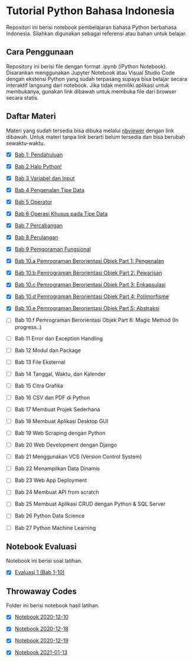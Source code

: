 # Tutorial Python Bahasa Indonesia
Repositori ini berisi notebook pembelajaran bahasa Python berbahasa Indonesia. Silahkan digunakan sebagai referensi atau bahan untuk belajar.

## Cara Penggunaan
Repository ini berisi file dengan format .ipynb (iPython Notebook). Disarankan menggunakan Jupyter Notebook atau Visual Studio Code dengan ekstensi Python yang sudah terpasang supaya bisa belajar secara interaktif langsung dari notebook. Jika tidak memiliki aplikasi untuk membukanya, gunakan link dibawah untuk membuka file dari browser secara statis.

## Daftar Materi
Materi yang sudah tersedia bisa dibuka melalui [nbviewer](https://nbviewer.jupyter.org) dengan link dibawah. Untuk materi tanpa link berarti belum tersedia dan bisa berubah sewaktu-waktu.

- [x] [Bab 1: Pendahuluan](https://nbviewer.jupyter.org/github/psychohaxer/tutorial-python-bahasa-indonesia/blob/master/1.ipynb)

- [x] [Bab 2 Halo Python!](https://nbviewer.jupyter.org/github/psychohaxer/tutorial-python-bahasa-indonesia/blob/master/2.ipynb)

- [x] [Bab 3 Variabel dan Input](https://nbviewer.jupyter.org/github/psychohaxer/tutorial-python-bahasa-indonesia/blob/master/3.ipynb)

- [x] [Bab 4 Pengenalan Tipe Data](https://nbviewer.jupyter.org/github/psychohaxer/tutorial-python-bahasa-indonesia/blob/master/4.ipynb)

- [x] [Bab 5 Operator](https://nbviewer.jupyter.org/github/psychohaxer/tutorial-python-bahasa-indonesia/blob/master/5.ipynb)

- [x] [Bab 6 Operasi Khusus pada Tipe Data](https://nbviewer.jupyter.org/github/psychohaxer/tutorial-python-bahasa-indonesia/blob/master/6.ipynb)

- [x] [Bab 7 Percabangan](https://nbviewer.jupyter.org/github/psychohaxer/tutorial-python-bahasa-indonesia/blob/master/7.ipynb)

- [x] [Bab 8 Perulangan](https://nbviewer.jupyter.org/github/psychohaxer/tutorial-python-bahasa-indonesia/blob/master/8.ipynb)

- [x] [Bab 9 Pemgoraman Fungsional](https://nbviewer.jupyter.org/github/psychohaxer/tutorial-python-bahasa-indonesia/blob/master/9.ipynb)

- [x] [Bab 10.a Pemrograman Berorientasi Objek Part 1: Pengenalan](https://nbviewer.jupyter.org/github/psychohaxer/tutorial-python-bahasa-indonesia/blob/master/10.a.ipynb)

- [x] [Bab 10.b Pemrograman Berorientasi Objek Part 2: Pewarisan](https://nbviewer.jupyter.org/github/psychohaxer/tutorial-python-bahasa-indonesia/blob/master/10.b.ipynb)

- [x] [Bab 10.c Pemrograman Berorientasi Objek Part 3: Enkapsulasi](https://nbviewer.jupyter.org/github/psychohaxer/tutorial-python-bahasa-indonesia/blob/master/10.c.ipynb)

- [x] [Bab 10.d Pemrograman Berorientasi Objek Part 4: Polimorfisme](https://nbviewer.jupyter.org/github/psychohaxer/tutorial-python-bahasa-indonesia/blob/master/10.d.ipynb)

- [x] [Bab 10.e Pemrograman Berorientasi Objek Part 5: Abstraksi](https://nbviewer.jupyter.org/github/psychohaxer/tutorial-python-bahasa-indonesia/blob/master/10.e.ipynb)

- [ ] Bab 10.f Pemrograman Berorientasi Objek Part 6: Magic Method (In progress..)

- [ ] Bab 11 Error dan Exception Handling

- [ ] Bab 12 Modul dan Package

- [ ] Bab 13 File Eksternal

- [ ] Bab 14 Tanggal, Waktu, dan Kalender

- [ ] Bab 15 Citra Grafika

- [ ] Bab 16 CSV dan PDF di Python

- [ ] Bab 17 Membuat Projek Sederhana

- [ ] Bab 18 Membuat Aplikasi Desktop GUI

- [ ] Bab 19 Web Scraping dengan Python

- [ ] Bab 20 Web Development dengan Django

- [ ] Bab 21 Menggunakan VCS (Version Control System)

- [ ] Bab 22 Menampilkan Data Dinamis

- [ ] Bab 23 Web App Deployment

- [ ] Bab 24 Membuat API from scratch

- [ ] Bab 25 Membuat Aplikasi CRUD dengan Python & SQL Server

- [ ] Bab 26 Python Data Science

- [ ] Bab 27 Python Machine Learning

## Notebook Evaluasi
Notebook ini berisi soal latihan.

- [x] [Evaluasi 1 (Bab 1-10)](https://nbviewer.jupyter.org/github/psychohaxer/tutorial-python-bahasa-indonesia/blob/master/evaluasi/eval1.ipynb)

## Throwaway Codes
Folder ini berisi notebook hasil latihan.

- [x] [Notebook 2020-12-10](https://nbviewer.jupyter.org/github/psychohaxer/tutorial-python-bahasa-indonesia/blob/master/throwaway-codes/2020-12-10.ipynb)

- [x] [Notebook 2020-12-18](https://nbviewer.jupyter.org/github/psychohaxer/tutorial-python-bahasa-indonesia/blob/master/throwaway-codes/2020-12-18.ipynb)

- [x] [Notebook 2020-12-19](https://nbviewer.jupyter.org/github/psychohaxer/tutorial-python-bahasa-indonesia/blob/master/throwaway-codes/2020-12-19.ipynb)

- [x] [Notebook 2021-01-13](https://nbviewer.jupyter.org/github/psychohaxer/tutorial-python-bahasa-indonesia/blob/master/throwaway-codes/2021-01-13.ipynb)
